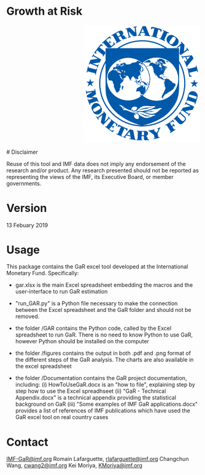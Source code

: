 # Growth at Risk

<p align="right">
  <img src="EN-logo_large_blue.png" width="300" title="IMF logo">
</p>
# Disclaimer

Reuse of this tool and IMF data does not imply any endorsement of the research and/or product. Any research presented should not be reported as representing the views of the IMF, its Executive Board, or member governments.

# Version 

13 Febuary 2019

# Usage

This package contains the GaR excel tool developed at the International Monetary Fund. Specifically:

- gar.xlsx is the main Excel spreadsheet embedding the macros and the user-interface to run GaR estimation

- "run_GAR.py" is a Python file necessary to make the connection between the Excel spreadsheet and the GaR folder and should not be removed. 

- the folder /GAR contains the Python code, called by the Excel spreadsheet to run GaR. There is no need to know Python to use GaR, however Python should be installed on the computer

- the folder /figures contains the output in both .pdf and .png format of the different steps of the GaR analysis. The charts are also available in the excel spreadsheet

- the folder /Documentation contains the GaR project documentation, including:
	(i) HowToUseGaR.docx is an "how to file", explaining step by step how to use the Excel spreadhseet
	(ii) "GaR - Technical Appendix.docx" is a technical appendix providing the statistical background on GaR
	(iii) "Some examples of IMF GaR applications.docx" provides a list of references of IMF publications which have used the GaR excel tool on real country cases

# Contact

IMF-GaR@imf.org
Romain Lafarguette, rlafarguette@imf.org
Changchun Wang, cwang2@imf.org
Kei Moriya, KMoriya@imf.org
